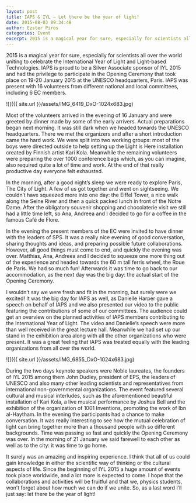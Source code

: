 ```yaml
---
layout: post
title: IAPS & IYL – Let there be the year of light!
date: 2015-08-03 09:34:48
author: Ezster Piros
categories: Event
excerpt: 2015 is a magical year for sure, especially for scientists all over the world uniting to celebrate the International Year of Light and Light-based Technologies. IAPS is proud to be a Silver Associate sponsor of IYL 2015 and had the privilege to participate in the Opening Ceremony that took place on 19-20 January 2015 at the UNESCO headquarters, Paris. IAPS was present with 16 volunteers from different national and local committees, including 6 EC members.
---
```


2015 is a magical year for sure, especially for scientists all over the world uniting to celebrate the International Year of Light and Light-based Technologies. IAPS is proud to be a Silver Associate sponsor of IYL 2015 and had the privilege to participate in the Opening Ceremony that took place on 19-20 January 2015 at the UNESCO headquarters, Paris. IAPS was present with 16 volunteers from different national and local committees, including 6 EC members.

![]({{ site.url }}/assets/IMG_6419_DxO-1024x683.jpg)

Most of the volunteers arrived in the evening of 16 January and were greeted by dinner made by some of the early arrivers. Actual preparations began next morning. It was still dark when we headed towards the UNESCO headquarters. There we met the organizers and after a short introduction came the hard work. We were split into two working groups: most of the boys were directed outside to help setting up the Light is Here installation created by Finnish artist Kari Kola. Meanwhile the remaining volunteers were preparing the over 1000 conference bags which, as you can imagine, also required quite a lot of time and work. At the end of that really productive day everyone felt exhausted.

In the morning, after a good night’s sleep we were ready to explore Paris, The City of Light. A few of us got together and went on sightseeing. We couldn’t have squeezed more into one day: the Eiffel Tower, a nice walk along the Seine River and then a quick packed lunch in front of the Notre Dame. After the obligatory souvenir shopping and chocolaterie visit we still had a little time left, so Ana, Andreea and I decided to go for a coffee in the famous Café de Flore.

In the evening the present members of the EC were invited to have dinner with the leaders of SPS. It was a really nice evening of good conversation, sharing thoughts and ideas, and preparing possible future collaborations. However, all good things must come to end, and quickly the evening was over. Matthias, Ana, Andreea and I decided to squeeze one more thing out of the experience and headed towards the 60 m tall ferris wheel, the Roue de Paris. We had so much fun! Afterwards it was time to go back to our accommodation, as the next day was the big day: the actual start of the Opening Ceremony.

I wouldn’t say we were fresh and fit in the morning, but surely were we excited! It was the big day for IAPS as well, as Danielle Harper gave a speech on behalf of IAPS and we also presented our video to the public featuring the contributions of some of our committees. The audience could get an overview on the planned activities of IAPS members contributing to the International Year of Light. The video and Danielle’s speech were more than well received in the great lecture hall. Meanwhile we had set up our stand in the exhibition area along with all the other organizations who were present. It was a great feeling that IAPS was treated equally with the leading organizations from all over the world.

![]({{ site.url }}/assets/IMG_6855_DxO-1024x683.jpg)

During the two days keynote speakers were Noble laureates, the founders of IYL 2015 among them John Dudley, president of EPS, the leaders of UNESCO and also many other leading scientists and representatives from international non-governmental organizations. The event featured several cultural and musical interludes, such as the aforementioned beautiful installation of Kari Kola, a live musical performance by Joshua Bell and the exhibition of the organization of 1001 Inventions, promoting the work of Ibn al-Haytham. In the evening the participants had a chance to make conversation. It was really interesting to see how the mutual celebration of light can bring together more than a thousand people with so different backgrounds. Time was passing so fast and quickly the Opening Ceremony was over. In the morning of 21 January we said farewell to each other as well as to the city: it was time to go home.

It surely was an amazing and inspiring experience. I think that all of us could gain knowledge in either the scientific way of thinking or the cultural aspects of life. Since the beginning of IYL 2015 a huge amount of events took place worldwide, and a lot more is expected to come. I hope that the collaborations and activities will be fruitful and that we, physics students, won’t forget about how much we can do if we unite. So, as a last word I’ll just say: let there be the year of light!
